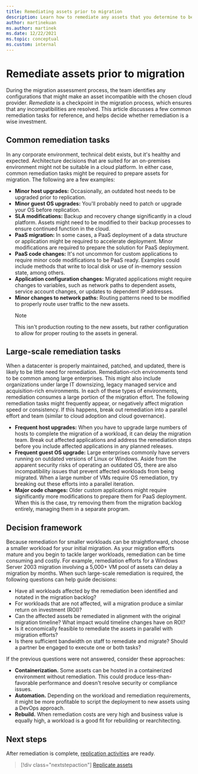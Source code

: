 ```yaml
---
title: Remediating assets prior to migration
description: Learn how to remediate any assets that you determine to be incompatible with your chosen cloud provider before migration begins.
author: martinekuan
ms.author: martinek
ms.date: 12/22/2021
ms.topic: conceptual
ms.custom: internal
---
```


# Remediate assets prior to migration

During the migration assessment process, the team identifies any configurations that might make an asset incompatible with the chosen cloud provider. *Remediate* is a checkpoint in the migration process, which ensures that any incompatibilities are resolved. This article discusses a few common remediation tasks for reference, and helps decide whether remediation is a wise investment.

## Common remediation tasks

In any corporate environment, technical debt exists, but it's healthy and expected. Architecture decisions that are suited for an on-premises environment might not be suitable in a cloud platform. In either case, common remediation tasks might be required to prepare assets for migration. The following are a few examples:

- **Minor host upgrades:** Occasionally, an outdated host needs to be upgraded prior to replication.
- **Minor guest OS upgrades:** You'll probably need to patch or upgrade your OS before replication.
- **SLA modifications:** Backup and recovery change significantly in a cloud platform. Assets might need to be modified to their backup processes to ensure continued function in the cloud.
- **PaaS migration:** In some cases, a PaaS deployment of a data structure or application might be required to accelerate deployment. Minor modifications are required to prepare the solution for PaaS deployment.
- **PaaS code changes:** It's not uncommon for custom applications to require minor code modifications to be PaaS ready. Examples could include methods that write to local disk or use of in-memory session state, among others.
- **Application configuration changes:** Migrated applications might require changes to variables, such as network paths to dependent assets, service account changes, or updates to dependent IP addresses.
- **Minor changes to network paths:** Routing patterns need to be modified to properly route user traffic to the new assets.
    > [!NOTE]
    > This isn't production routing to the new assets, but rather configuration to allow for proper routing to the assets in general.

## Large-scale remediation tasks

When a datacenter is properly maintained, patched, and updated, there is likely to be little need for remediation. Remediation-rich environments tend to be common among large enterprises. This might also include organizations under large IT downsizing, legacy managed service and acquisition-rich environments. In each of these types of environments, remediation consumes a large portion of the migration effort. The following remediation tasks might frequently appear, or negatively affect migration speed or consistency. If this happens, break out remediation into a parallel effort and team (similar to cloud adoption and cloud governance).

- **Frequent host upgrades:** When you have to upgrade large numbers of hosts to complete the migration of a workload, it can delay the migration team. Break out affected applications and address the remediation steps before you include affected applications in any planned releases.
- **Frequent guest OS upgrade:** Large enterprises commonly have servers running on outdated versions of Linux or Windows. Aside from the apparent security risks of operating an outdated OS, there are also incompatibility issues that prevent affected workloads from being migrated. When a large number of VMs require OS remediation, try breaking out these efforts into a parallel iteration.
- **Major code changes:** Older custom applications might require significantly more modifications to prepare them for PaaS deployment. When this is the case, try removing them from the migration backlog entirely, managing them in a separate program.

## Decision framework

Because remediation for smaller workloads can be straightforward, choose a smaller workload for your initial migration. As your migration efforts mature and you begin to tackle larger workloads, remediation can be time consuming and costly. For example, remediation efforts for a Windows Server 2003 migration involving a 5,000+ VM pool of assets can delay a migration by months. When such large-scale remediation is required, the following questions can help guide decisions:

- Have all workloads affected by the remediation been identified and notated in the migration backlog?
- For workloads that are not affected, will a migration produce a similar return on investment (ROI)?
- Can the affected assets be remediated in alignment with the original migration timeline? What impact would timeline changes have on ROI?
- Is it economically feasible to remediate the assets in parallel with migration efforts?
- Is there sufficient bandwidth on staff to remediate and migrate? Should a partner be engaged to execute one or both tasks?

If the previous questions were not answered, consider these approaches:

- **Containerization.** Some assets can be hosted in a containerized environment without remediation. This could produce less-than-favorable performance and doesn't resolve security or compliance issues.
- **Automation.** Depending on the workload and remediation requirements, it might be more profitable to script the deployment to new assets using a DevOps approach.
- **Rebuild.** When remediation costs are very high and business value is equally high, a workload is a good fit for rebuilding or rearchitecting.

## Next steps

After remediation is complete, [replication activities](./replicate.md) are ready.

> [!div class="nextstepaction"]
> [Replicate assets](./replicate.md)
